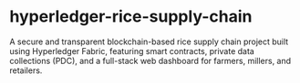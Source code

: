 # hyperledger-rice-supply-chain
A secure and transparent blockchain-based rice supply chain project built using Hyperledger Fabric, featuring smart contracts, private data collections (PDC), and a full-stack web dashboard for farmers, millers, and retailers.

